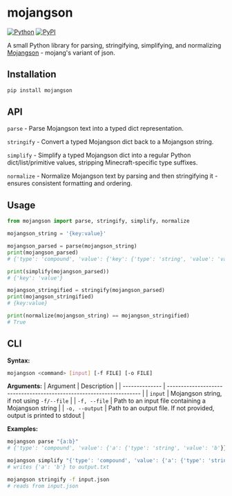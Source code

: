 # mojangson
[![Python](https://img.shields.io/pypi/pyversions/mojangson.svg)](https://badge.fury.io/py/mojangson) [![PyPI](https://badge.fury.io/py/mojangson.svg)](https://badge.fury.io/py/mojangson)

A small Python library for parsing, stringifying, simplifying, and normalizing [Mojangson](https://minecraft.fandom.com/wiki/Commands#Data_tags) - mojang's variant of json.

## Installation

```bash
pip install mojangson
```

## API
`parse` - Parse Mojangson text into a typed dict representation.

`stringify` - Convert a typed Mojangson dict back to a Mojangson string.

`simplify` - Simplify a typed Mojangson dict into a regular Python dict/list/primitive values, stripping Minecraft-specific type suffixes.

`normalize` - Normalize Mojangson text by parsing and then stringifying it - ensures consistent formatting and ordering.

## Usage 
```py
from mojangson import parse, stringify, simplify, normalize

mojangson_string = '{key:value}'

mojangson_parsed = parse(mojangson_string)
print(mojangson_parsed)
# {'type': 'compound', 'value': {'key': {'type': 'string', 'value': 'value'}}}

print(simplify(mojangson_parsed))
# {'key': 'value'}

mojangson_stringified = stringify(mojangson_parsed)
print(mojangson_stringified)
# {key:value}

print(normalize(mojangson_string) == mojangson_stringified)
# True
```
## CLI
**Syntax:**
```bash
mojangson <command> [input] [-f FILE] [-o FILE]
```
**Arguments:**
| Argument       | Description                                                          |
| -------------- | -------------------------------------------------------------------- |
| `input`        | Mojangson string, if not using `-f/--file`                           |
| `-f, --file`   | Path to an input file containing a Mojangson string                  |
| `-o, --output` | Path to an output file. If not provided, output is printed to stdout |

**Examples:**
```bash
mojangson parse "{a:b}"
# {'type': 'compound', 'value': {'a': {'type': 'string', 'value': 'b'}}}

mojangson simplify "{'type': 'compound', 'value': {'a': {'type': 'string', 'value': 'b'}}}" -o output.txt
# writes {'a': 'b'} to output.txt

mojangson stringify -f input.json
# reads from input.json
```
